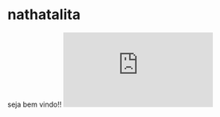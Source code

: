 # nathatalita
seja bem vindo!!
![](https://observatoriodocinema.uol.com.br/wp-content/plugins/seox-image-magick/imagick_convert.php?width=904&height=508&format=webp&quality=91&imagick=/wp-content/uploads/2022/08/Garfield-24052022-1200x900-1.jpg)
